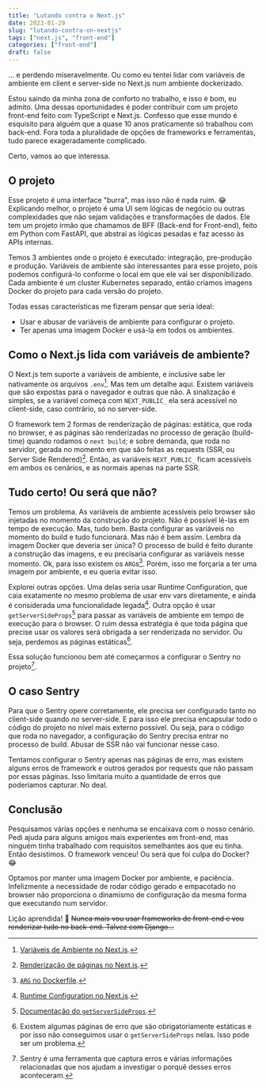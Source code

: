 ```yaml
---
title: "Lutando contra o Next.js"
date: 2023-01-29
slug: "lutando-contra-on-nextjs"
tags: ["next.js", "front-end"]
categories: ["front-end"]
draft: false
---
```


… e perdendo miseravelmente. Ou como eu tentei lidar com variáveis de ambiente em client e server-side no Next.js num ambiente dockerizado.

Estou saindo da minha zona de conforto no trabalho, e isso é bom, eu admito. Uma dessas oportunidades é poder contribuir com um projeto front-end feito com TypeScript e Next.js. Confesso que esse mundo é esquisito para alguém que a quase 10 anos praticamente só trabalhou com back-end. Fora toda a pluralidade de opções de frameworks e ferramentas, tudo parece exageradamente complicado.

Certo, vamos ao que interessa.

## O projeto

Esse projeto é uma interface "burra", mas isso não é nada ruim. 😂 Explicando melhor, o projeto é uma UI sem lógicas de negócio ou outras complexidades que não sejam validações e transformações de dados. Ele tem um projeto irmão que chamamos de BFF (Back-end for Front-end), feito em Python com FastAPI, que abstrai as lógicas pesadas e faz acesso às APIs internas.

Temos 3 ambientes onde o projeto é executado: integração, pre-produção e produção. Variáveis de ambiente são interessantes para esse projeto, pois podemos configurá-lo conforme o local em que ele vai ser disponibilizado. Cada ambiente é um cluster Kubernetes separado, então criamos imagens Docker do projeto para cada versão do projeto.

Todas essas características me fizeram pensar que seria ideal:

- Usar e abusar de variáveis de ambiente para configurar o projeto.
- Ter apenas uma imagem Docker e usá-la em todos os ambientes.

## Como o Next.js lida com variáveis de ambiente?

O Next.js tem suporte a variáveis de ambiente, e inclusive sabe ler nativamente os arquivos `.env`[^1]. Mas tem um detalhe aqui. Existem variáveis que são expostas para o navegador e outras que não. A sinalização é simples, se a variável começa com `NEXT_PUBLIC_` ela será acessível no client-side, caso contrário, só no server-side.

O framework tem 2 formas de renderização de páginas: estática, que roda no browser, e as páginas são renderizadas no processo de geração (build-time) quando rodamos o `next build`; e sobre demanda, que roda no servidor, gerada no momento em que são feitas as requests (SSR, ou Server Side Rendered)[^2]. Então, as variáveis `NEXT_PUBLIC_` ficam acessíveis em ambos os cenários, e as normais apenas na parte SSR.

## Tudo certo! Ou será que não?

Temos um problema. As variáveis de ambiente acessíveis pelo browser são injetadas no momento da construção do projeto. Não é possível lê-las em tempo de execução. Mas, tudo bem. Basta configurar as variáveis no momento do build e tudo funcionará. Mas não é bem assim. Lembra da imagem Docker que deveria ser única? O processo de build é feito durante a construção das imagens, e eu precisaria configurar as variáveis nesse momento. Ok, para isso existem os `ARG`s[^3]. Porém, isso me forçaria a ter uma imagem por ambiente, e eu queria evitar isso.

Explorei outras opções. Uma delas seria usar Runtime Configuration, que caia exatamente no mesmo problema de usar env vars diretamente, e ainda é considerada uma funcionalidade legada[^4]. Outra opção é usar `getServerSideProps`[^5] para passar as variáveis de ambiente em tempo de execução para o browser. O ruim dessa estratégia é que toda página que precise usar os valores será obrigada a ser renderizada no servidor. Ou seja, perdemos as páginas estáticas[^6].

Essa solução funcionou bem até começarmos a configurar o Sentry no projeto[^7].

## O caso Sentry

Para que o Sentry opere corretamente, ele precisa ser configurado tanto no client-side quando no server-side. E para isso ele precisa encapsular todo o código do projeto no nível mais externo possível. Ou seja, para o código que roda no navegador, a configuração do Sentry precisa entrar no processo de build. Abusar de SSR não vai funcionar nesse caso.

Tentamos configurar o Sentry apenas nas páginas de erro, mas existem alguns erros de framework e outros gerados por requests que não passam por essas páginas. Isso limitaria muito a quantidade de erros que poderíamos capturar. No deal.

## Conclusão

Pesquisamos várias opções e nenhuma se encaixava com o nosso cenário. Pedi ajuda para alguns amigos mais experientes em front-end, mas ninguém tinha trabalhado com requisitos semelhantes aos que eu tinha. Então desistimos. O framework venceu! Ou será que foi culpa do Docker? 😂

Optamos por manter uma imagem Docker por ambiente, e paciência. Infelizmente a necessidade de rodar código gerado e empacotado no browser não proporciona o dinamismo de configuração da mesma forma que executando num servidor.

Lição aprendida! 🫡 ~~Nunca mais vou usar frameworks de front-end e vou renderizar tudo no back-end. Talvez com Django...~~

[^1]: [Variáveis de Ambiente no Next.js](https://nextjs.org/docs/basic-features/environment-variables).
[^2]: [Renderização de páginas no Next.js](https://nextjs.org/docs/basic-features/pages).
[^3]: [`ARG` no Dockerfile](https://docs.docker.com/engine/reference/builder/#arg).
[^4]: [Runtime Configuration no Next.js](https://nextjs.org/docs/api-reference/next.config.js/runtime-configuration).
[^5]: [Documentação do `getServerSideProps`](https://nextjs.org/docs/basic-features/data-fetching/get-server-side-props).
[^6]: Existem algumas páginas de erro que são obrigatoriamente estáticas e por isso não conseguimos usar o `getServerSideProps` nelas. Isso pode ser um problema.
[^7]: Sentry é uma ferramenta que captura erros e várias informações relacionadas que nos ajudam a investigar o porquê desses erros aconteceram.
